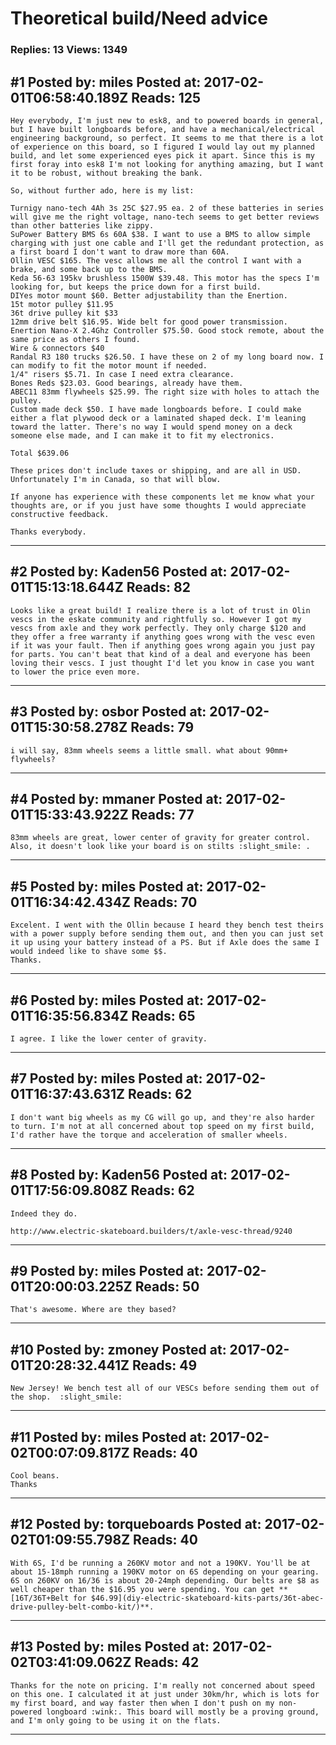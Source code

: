 # Theoretical build/Need advice

### Replies: 13 Views: 1349

## \#1 Posted by: miles Posted at: 2017-02-01T06:58:40.189Z Reads: 125

```
Hey everybody, I'm just new to esk8, and to powered boards in general, but I have built longboards before, and have a mechanical/electrical engineering background, so perfect. It seems to me that there is a lot of experience on this board, so I figured I would lay out my planned build, and let some experienced eyes pick it apart. Since this is my first foray into esk8 I'm not looking for anything amazing, but I want it to be robust, without breaking the bank.

So, without further ado, here is my list:

Turnigy nano-tech 4Ah 3s 25C $27.95 ea. 2 of these batteries in series will give me the right voltage, nano-tech seems to get better reviews than other batteries like zippy.
SuPower Battery BMS 6s 60A $38. I want to use a BMS to allow simple charging with just one cable and I'll get the redundant protection, as a first board I don't want to draw more than 60A.
Ollin VESC $165. The vesc allows me all the control I want with a brake, and some back up to the BMS.
Keda 56-63 195kv brushless 1500W $39.48. This motor has the specs I'm looking for, but keeps the price down for a first build.
DIYes motor mount $60. Better adjustability than the Enertion.
15t motor pulley $11.95
36t drive pulley kit $33
12mm drive belt $16.95. Wide belt for good power transmission.
Enertion Nano-X 2.4Ghz Controller $75.50. Good stock remote, about the same price as others I found.
Wire & connectors $40
Randal R3 180 trucks $26.50. I have these on 2 of my long board now. I can modify to fit the motor mount if needed.
1/4" risers $5.71. In case I need extra clearance.
Bones Reds $23.03. Good bearings, already have them.
ABEC11 83mm flywheels $25.99. The right size with holes to attach the pulley.
Custom made deck $50. I have made longboards before. I could make either a flat plywood deck or a laminated shaped deck. I'm leaning toward the latter. There's no way I would spend money on a deck someone else made, and I can make it to fit my electronics.

Total $639.06

These prices don't include taxes or shipping, and are all in USD. Unfortunately I'm in Canada, so that will blow.

If anyone has experience with these components let me know what your thoughts are, or if you just have some thoughts I would appreciate constructive feedback.

Thanks everybody.
```

---
## \#2 Posted by: Kaden56 Posted at: 2017-02-01T15:13:18.644Z Reads: 82

```
Looks like a great build! I realize there is a lot of trust in Olin vescs in the eskate community and rightfully so. However I got my vescs from axle and they work perfectly. They only charge $120 and they offer a free warranty if anything goes wrong with the vesc even if it was your fault. Then if anything goes wrong again you just pay for parts. You can't beat that kind of a deal and everyone has been loving their vescs. I just thought I'd let you know in case you want to lower the price even more.
```

---
## \#3 Posted by: osbor Posted at: 2017-02-01T15:30:58.278Z Reads: 79

```
i will say, 83mm wheels seems a little small. what about 90mm+ flywheels?
```

---
## \#4 Posted by: mmaner Posted at: 2017-02-01T15:33:43.922Z Reads: 77

```
83mm wheels are great, lower center of gravity for greater control.  Also, it doesn't look like your board is on stilts :slight_smile: .
```

---
## \#5 Posted by: miles Posted at: 2017-02-01T16:34:42.434Z Reads: 70

```
Excelent. I went with the Ollin because I heard they bench test theirs with a power supply before sending them out, and then you can just set it up using your battery instead of a PS. But if Axle does the same I would indeed like to shave some $$. 
Thanks.
```

---
## \#6 Posted by: miles Posted at: 2017-02-01T16:35:56.834Z Reads: 65

```
I agree. I like the lower center of gravity.
```

---
## \#7 Posted by: miles Posted at: 2017-02-01T16:37:43.631Z Reads: 62

```
I don't want big wheels as my CG will go up, and they're also harder to turn. I'm not at all concerned about top speed on my first build, I'd rather have the torque and acceleration of smaller wheels.
```

---
## \#8 Posted by: Kaden56 Posted at: 2017-02-01T17:56:09.808Z Reads: 62

```
Indeed they do.

http://www.electric-skateboard.builders/t/axle-vesc-thread/9240
```

---
## \#9 Posted by: miles Posted at: 2017-02-01T20:00:03.225Z Reads: 50

```
That's awesome. Where are they based?
```

---
## \#10 Posted by: zmoney Posted at: 2017-02-01T20:28:32.441Z Reads: 49

```
New Jersey! We bench test all of our VESCs before sending them out of the shop.  :slight_smile:
```

---
## \#11 Posted by: miles Posted at: 2017-02-02T00:07:09.817Z Reads: 40

```
Cool beans. 
Thanks
```

---
## \#12 Posted by: torqueboards Posted at: 2017-02-02T01:09:55.798Z Reads: 40

```
With 6S, I'd be running a 260KV motor and not a 190KV. You'll be at about 15-18mph running a 190KV motor on 6S depending on your gearing. 6S on 260KV on 16/36 is about 20-24mph depending. Our belts are $8 as well cheaper than the $16.95 you were spending. You can get **[16T/36T+Belt for $46.99](diy-electric-skateboard-kits-parts/36t-abec-drive-pulley-belt-combo-kit/)**.
```

---
## \#13 Posted by: miles Posted at: 2017-02-02T03:41:09.062Z Reads: 42

```
Thanks for the note on pricing. I'm really not concerned about speed on this one. I calculated it at just under 30km/hr, which is lots for my first board, and way faster then when I don't push on my non-powered longboard :wink:. This board will mostly be a proving ground, and I'm only going to be using it on the flats.
```

---
